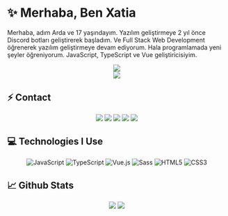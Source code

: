 # ✨ Merhaba, Ben Xatia

Merhaba, adım Arda ve 17 yaşındayım. Yazılım geliştirmeye 2 yıl önce Discord botları geliştirerek başladım. Ve Full Stack Web Development öğrenerek yazılım geliştirmeye devam ediyorum. Hala programlamada yeni şeyler öğreniyorum. JavaScript, TypeScript ve Vue geliştiricisiyim. 

<div align="center">
    <img src="https://komarev.com/ghpvc/?username=xatiamarka&color=dc143c"/>
</div>

<div align="center">
    <a href="https://discord.com/users/419516250784530442" title="Discord Profile"><img src="https://lanyard-profile-readme.vercel.app/api/419516250784530442"></a>
</div>

## ⚡ Contact

<div align="center">
    <a href="https://discord.com/users/419516250784530442" target="_blank"><img src="https://shields.io/badge/Xatiamarka-111111.svg?&style=for-the-badge&logo=discord"></a>
    <a href="https://github.com/xatiamarka" target="_blank"><img src="https://shields.io/badge/Xatiamarka-111111.svg?&style=for-the-badge&logo=github"></a>
    <a href="https://www.npmjs.com/~xatiamarka" target="_blank"><img src="https://shields.io/badge/Xatiamarka-111111.svg?&style=for-the-badge&logo=npm"></a>
    <a href="https://discord.gg/atl" target="_blank"><img src="https://shields.io/badge/My Discord Server-111111.svg?&style=for-the-badge"></a>
    <a href="https://xatiamarka.tk" target="_blank"><img src="https://shields.io/badge/My Website-111111.svg?&style=for-the-badge"></a>
</div>

## 💻 Technologies I Use

<div align="center">
    <img alt="JavaScript" align="center" src="https://img.shields.io/badge/-Javascript-edb200?style=flat-square&logo=javascript&logoColor=white"/>
    <img alt="TypeScript" align="center" src="https://img.shields.io/badge/-Typescript-007acc?style=flat-square&logo=typescript&logoColor=white"/>
    <img alt="Vue.js" align="center" src="https://img.shields.io/badge/-Vue.js-41B883?style=flat-square&logo=vue.js&logoColor=white"/>
    <img alt="Sass" align="center" src="https://img.shields.io/badge/-Sass-CC6699?style=flat-square&logo=sass&logoColor=white"/>
    <img alt="HTML5" align="center" src="https://img.shields.io/badge/-HTML5-E34F26?style=flat-square&logo=html5&logoColor=white"/>
    <img alt="CSS3" align="center" src="https://img.shields.io/badge/-CSS3-264de4?style=flat-square&logo=css3&logoColor=white"/>
</div>

## 📈 Github Stats

<p align="center">
  <a href="https://github.com/xatiamarka/" target="_blank"><img src="https://github-readme-stats.vercel.app/api/top-langs/?username=xatiamarka&langs_count=10&custom_title=Most+Used+Languages&bg_color=171a1f&text_color=fff&icon_color=ff0000&hide_border=true&title_color=ff0000"/></a>
  <a href="https://github.com/xatiamarka/" target="_blank"><img src="https://github-readme-stats.vercel.app/api?username=xatiamarka&show_icons=true&border_radius=10px&title_color=ff0000&hide_border=true&bg_color=171a1f&text_color=fff&icon_color=ff0000&custom_title=richardsistemler%27s+Github+Statistics"/></a>
</p>

